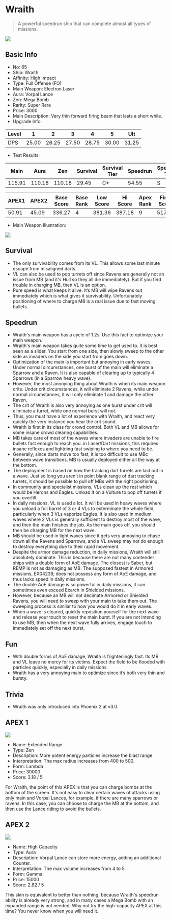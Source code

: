 # Wraith

> A powerful speedrun ship that can complete almost all types of missions.

<img src="/ships/ship_65.png" style={{zoom:1}}/>

## Basic Info

- No: 65
- Ship: Wraith
- Affinity: High Impact
- Type: Full Offense (FO)
- Main Weapon: Electron Laser
- Aura: Vorpal Lance
- Zen: Mega Bomb
- Rarity: Super Rare
- Price: 3000
- Main Description: Very thin forward firing beam that lasts a short while.
- Upgrade Info: 

| Level | 1 | 2 | 3 | 4 | 5 | Ult |
|--|--|--|--|--|--|--|
| DPS | 25.00 | 26.25 | 27.50 | 28.75 | 30.00 | 31.25 |

- Test Results: 

| Main | Aura | Zen | Survival | Survival Tier | Speedrun | Speedrun Tier | Fun | Fun Tier |
|--|--|--|--|--|--|--|--|--|
| 115.91 | 110.18 | 110.18 | 29.45 | C+ | 54.55 | S | 45.82 | A+ |

| APEX1 | APEX2 | Base Score | Base Rank | Low Score | Hi Score | Apex Rank | Final Score | FinalRank |
|--|--|--|--|--|--|--|--|--|
| 50.91 | 45.09 | 336.27 | 4 | 381.36 | 387.18 | 9 | 517.00 | 10 |

- Main Weapon Illustration:

<img src="/illustration/main_65.gif" style={{zoom:1}}/>

## Survival

- The only survivability comes from its VL. This allows some last minute escape from misaligned darts.
- VL can also be used to pop turrets off since Ravens are generally not an issue from MB (and it's Hull so they all die immediately). But if you find trouble in charging MB, then VL is an option.
- Pure speed is what keeps it alive. It’s MB will wipe Ravens out immediately which is what gives it survivability. Unfortunately positioning of where to charge MB is a real issue due to fast moving bullets.

## Speedrun

- Wraith's main weapon has a cycle of 1.2s. Use this fact to optimize your main weapon.
- Wraith's main weapon takes quite some time to get used to. It is best seen as a slider. You start from one side, then slowly sweep to the other side as invaders on the side you start from goes down.
- Optimization of the main is important but annoying in early waves. Under normal circumstances, one burst of the main will eliminate a Sparrow and a Raven. It is also capable of clearing up to typically 4 Sparrows (in a Sparrow heavy wave).
- However, the most annoying thing about Wraith is when its main weapon crits. Under crit circumstances, it will eliminate 2 Ravens, while under normal circumstances, it will only eliminate 1 and damage the other Raven.
- The crit of Wraith is also very annoying as one burst under crit will eliminate a turret, while one normal burst will not.
- Thus, you must have a lot of experience with Wraith, and react very quickly the very instance you hear the crit sound.
- Wraith is first in its class for crowd control. Both VL and MB allows for some insane crowd clearing capabilities.
- MB takes care of most of the waves where invaders are unable to fire bullets fast enough to reach you. in Laser/Dart missions, this requires insane reflexes and lightning fast swiping to where you need to be.
- Generally, since darts move too fast, it is too difficult to use MBc between wave transitions. MB is usually deployed either all the way at the bottom.
- The deployment is based on how the tracking dart turrets are laid out in a wave. Just so long you aren’t in point blank range of dart tracking turrets, it should be possible to pull off MBs with the right positioning.
- In community and specialist missions, VLs clean up the rest which would be Herons and Eagles. Unload it on a Vulture to pop off turrets if you overfill.
- In daily missions, VL is used a lot. It will be used in heavy waves where you unload a full barrel of 3 or 4 VLs to exterminate the whole field, particularly when 3 VLs vaporize Eagles. It is also used in medium waves where 2 VLs is generally sufficient to destroy most of the wave, and then the main finishes the job. As the main goes off, you should then be charging MB for the next wave.
- MB should be used in light waves since it gets very annoying to chase down all the Ravens and Sparrows, and a VL sweep may not do enough to destroy everything due to their rapid movement.
- Despite the armor damage reduction, in daily missions, Wraith will still absolutely dominate. This is because there are not many contender ships with a double form of AoE damage. The closest is Saber, but REMP is not as damaging as MB. The supposed fastest in Armored missions, EX04239, does not possess any form of AoE damage, and thus lacks speed in daily missions.
- The double AoE damage is so powerful in daily missions, it can sometimes even exceed Exarch in Shielded missions.
- However, because an MB will not decimate Armored or Shielded Ravens, you will need to sweep with your main to take them out. The sweeping process is similar to how you would do it in early waves.
- When a wave is cleared, quickly reposition yourself for the next wave and release your touch to reset the main burst. If you are not intending to use MB, then when the next wave fully arrives, engage touch to immediately set off the next burst.

## Fun

- With double forms of AoE damage, Wraith is frighteningly fast. Its MB and VL leave no mercy for its victims. Expect the field to be flooded with particles quickly, especially in daily missions.
- Wraith has a very annoying main to optimize since it’s both very thin and bursty.

## Trivia

- Wraith was only introduced into Phoenix 2 at v3.0.

## APEX 1

<img src="/ships/ship_65_apex_1.png" style={{zoom:1}}/>

- Name: Extended Range
- Type: Zen
- Description: More potent energy particles increase the blast range.
- Interpretation: The max radius increases from 400 to 500.
- Form: Lambda
- Price: 30000
- Score: 3.18 / 5

For Wraith, the point of this APEX is that you can charge bombs at the bottom of the screen. It's not easy to clear certain waves of attacks using only main and Vorpal Lances, for example, if there are many sparrows or ravens. In this case, you can choose to charge the MB at the bottom, and then use the Lance riding to avoid the bullets.

## APEX 2

<img src="/ships/ship_65_apex_2.png" style={{zoom:1}}/>

- Name: High Capacity
- Type: Aura
- Description: Vorpal Lance can store more energy, adding an additional Counter.
- Interpretation: The max volume increases from 4 to 5.
- Form: Gamma
- Price: 15000
- Score: 2.82 / 5

This skin is equivalent to better than nothing, because Wraith's speedrun ability is already very strong, and in many cases a Mega Bomb with an expanded range is not needed. Why not try the high-capacity APEX at this time? You never know when you will need it.
